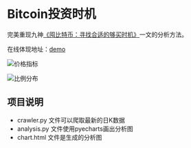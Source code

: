 # Bitcoin投资时机
完美重现九神[《囤比特币：寻找合适的够买时机》](https://weibo.com/ttarticle/p/show?id=2309404292613674022595)一文的分析方法。
 
在线体现地址：[demo](https://ksloveyuan.github.io/page/btc_price_analyzer/) 

![价格指标](https://i.loli.net/2019/10/07/cn3TKYwEsqpJ6QV.png)

![比例分布](https://i.loli.net/2019/10/07/ofBPZeW8x2yh4Am.png)

## 项目说明
- crawler.py 文件可以爬取最新的日K数据
- analysis.py 文件使用pyecharts画出分析图
- chart.html 文件是生成的分析图
